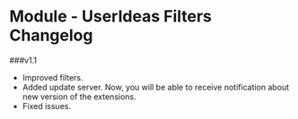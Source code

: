 Module - UserIdeas Filters Changelog
==========================

###v1.1
* Improved filters.
* Added update server. Now, you will be able to receive notification about new version of the extensions.
* Fixed issues.
